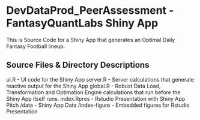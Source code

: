 # DevDataProd_PeerAssessment - FantasyQuantLabs Shiny App
This is Source Code for a Shiny App that generates an Optimal Daily Fantasy Football lineup.

## Source Files & Directory Descriptions
ui.R - UI code for the Shiny App
server.R - Server calculations that generate reactive output for the Shiny App
global.R - Robust Data Load, Transformation and Optimation Engine calculations that run before the Shiny App itself runs.
index.Rpres - Rstudio Presentation with Shiny App Pitch
/data - Shiny App Data
/index-figure - Embedded figures for Rstudio Presentation
